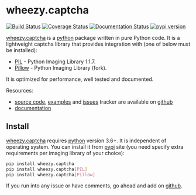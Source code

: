 # wheezy.captcha

[![Build Status](https://travis-ci.org/akornatskyy/wheezy.captcha.svg?branch=master)](https://travis-ci.org/akornatskyy/wheezy.captcha)
[![Coverage Status](https://coveralls.io/repos/github/akornatskyy/wheezy.captcha/badge.svg?branch=master)](https://coveralls.io/github/akornatskyy/wheezy.captcha?branch=master)
[![Documentation Status](https://readthedocs.org/projects/wheezycaptcha/badge/?version=latest)](https://wheezycaptcha.readthedocs.io/en/latest/?badge=latest)
[![pypi version](https://badge.fury.io/py/wheezy.captcha.svg)](https://badge.fury.io/py/wheezy.captcha)

[wheezy.captcha](https://pypi.org/project/wheezy.captcha/) is a
[python](http://www.python.org) package written in pure Python code. It
is a lightweight captcha library that provides integration with (one of
below must be installed):

- [PIL](http://www.pythonware.com/products/pil/) - Python Imaging
  Library 1.1.7.
- [Pillow](https://pypi.python.org/pypi/Pillow) - Python Imaging
  Library (fork).

It is optimized for performance, well tested and documented.

Resources:

- [source code](https://github.com/akornatskyy/wheezy.captcha),
  [examples](https://github.com/akornatskyy/wheezy.captcha/tree/master/demos)
  and [issues](https://github.com/akornatskyy/wheezy.captcha/issues)
  tracker are available on
  [github](https://github.com/akornatskyy/wheezy.captcha)
- [documentation](https://wheezycaptcha.readthedocs.io/en/latest/)

## Install

[wheezy.captcha](https://pypi.org/project/wheezy.captcha/) requires
[python](http://www.python.org) version 3.6+. It is independent of operating
system. You can install it from
[pypi](https://pypi.org/project/wheezy.captcha/) site (you need specify
extra requirements per imaging library of your choice):

```sh
pip install wheezy.captcha
pip install wheezy.captcha[PIL]
pip install wheezy.captcha[Pillow]
```

If you run into any issue or have comments, go ahead and add on
[github](https://github.com/akornatskyy/wheezy.captcha).
